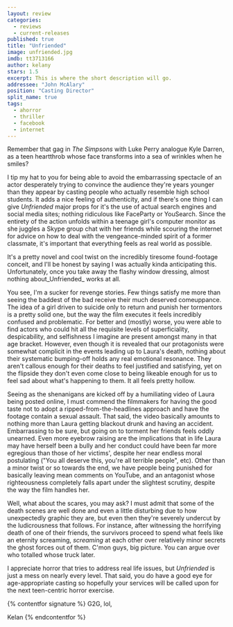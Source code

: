 ```yaml
---
layout: review
categories: 
  - reviews
  - current-releases
published: true
title: "Unfriended"
image: unfriended.jpg
imdb: tt3713166
author: kelany
stars: 1.5
excerpt: This is where the short description will go.
addressee: "John McAlary"
position: "Casting Director"
split_name: true
tags: 
  - ahorror
  - thriller
  - facebook
  - internet
---
```

Remember that gag in _The Simpsons_ with Luke Perry analogue Kyle Darren, as a teen heartthrob whose face transforms into a sea of wrinkles when he smiles?  

I tip my hat to you for being able to avoid the embarrassing spectacle of an actor desperately trying to convince the audience they're years younger than they appear by casting people who actually resemble high school students. It adds a nice feeling of authenticity, and if there's one thing I can give _Unfriended_ major props for it's the use of actual search engines and social media sites; nothing ridiculous like FaceParty or YouSearch. Since the entirety of the action unfolds within a teenage girl's computer monitor as she juggles a Skype group chat with her friends while scouring the internet for advice on how to deal with the vengeance-minded spirit of a former classmate, it's important that everything feels as real world as possible.  

It's a pretty novel and cool twist on the incredibly tiresome found-footage conceit, and I'll be honest by saying I was actually kinda anticipating this. Unfortunately, once you take away the flashy window dressing, almost nothing about_Unfriended_ works at all.

You see, I'm a sucker for revenge stories. Few things satisfy me more than seeing the baddest of the bad receive their much deserved comeuppance. The idea of a girl driven to suicide only to return and punish her tormentors is a pretty solid one, but the way the film executes it feels incredibly confused and problematic. For better and (mostly) worse, you were able to find actors who could hit all the requisite levels of superficiality, despicability, and selfishness I imagine are present amongst many in that age bracket. However, even though it is revealed that our protagonists were somewhat complicit in the events leading up to Laura's death, nothing about their systematic bumping-off holds any real emotional resonance. They aren't callous enough for their deaths to feel justified and satisfying, yet on the flipside they don't even come close to being likeable enough for us to feel sad about what's happening to them. It all feels pretty hollow.

Seeing as the shenanigans are kicked off by a humiliating video of Laura being posted online, I must commend the filmmakers for having the good taste not to adopt a ripped-from-the-headlines approach and have the footage contain a sexual assault. That said, the video basically amounts to nothing more than Laura getting blackout drunk and having an accident. Embarrassing to be sure, but going on to torment her friends feels oddly unearned. Even more eyebrow raising are the implications that in life Laura may have herself been a bully and her conduct could have been far more egregious than those of her victims', despite her near endless moral postulating ("You all deserve this, you're all terrible people", etc). Other than a minor twist or so towards the end, we have people being punished for basically leaving mean comments on YouTube, and an antagonist whose righteousness completely falls apart under the slightest scrutiny, despite the way the film handles her.

Well, what about the scares, you may ask? I must admit that some of the death scenes are well done and even a little disturbing due to how unexpectedly graphic they are, but even then they're severely undercut by the ludicrousness that follows. For instance, after witnessing the horrifying death of one of their friends, the survivors proceed to spend what feels like an eternity screaming, _screaming_ at each other over relatively minor secrets the ghost forces out of them. C'mon guys, big picture. You can argue over who totalled whose truck later.

 I appreciate horror that tries to address real life issues, but _Unfriended_ is just a mess on nearly every level. That said, you do have a good eye for age-appropriate casting so hopefully your services will be called upon for the next teen-centric horror exercise.
 
{% contentfor signature %}
G2G, lol,

Kelan
{% endcontentfor %}